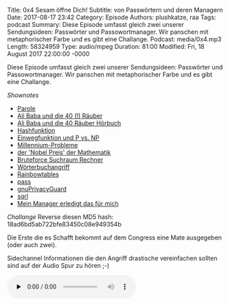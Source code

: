 Title: 0x4 Sesam öffne Dich! 
Subtitle: von Passwörtern und deren Managern
Date: 2017-08-17 23:42
Category: Episode
Authors: plushkatze, raa 
Tags: podcast
Summary: Diese Episode umfasst gleich zwei unserer Sendungsideen: Passwörter und Passowortmanager. Wir panschen mit metaphorischer Farbe und es gibt eine Challange. 
Podcast: media/0x4.mp3
Length: 58324959 
Type: audio/mpeg
Duration: 81:00
Modified: Fri, 18 August 2017 22:00:00 -0000

Diese Episode umfasst gleich zwei unserer Sendungsideen:
Passwörter und Passowortmanager. Wir panschen mit metaphorischer Farbe 
und es gibt eine Challange.

*Shownotes*
* [Parole](https://de.wikipedia.org/wiki/Parole_(Milit%C3%A4r))
* [Ali Baba und die 40 (!) Räuber](http://gutenberg.spiegel.de/buch/tausend-und-eine-nacht-dritter-band-3446/10)
* [Ali Baba und die 40 Räuber Hörbuch](https://web.archive.org/web/20061026111804/http://www.vorleser.net:80/html/1001.html)
* [Hashfunktion](https://de.wikipedia.org/wiki/Hashfunktion) 
* [Einwegfunktion und P vs. NP](https://de.wikipedia.org/wiki/Einwegfunktion#Problem_der_Existenz_der_Einwegfunktionen)
* [Millennium-Probleme](https://de.wikipedia.org/wiki/Millennium-Probleme)
* [der 'Nobel Preis' der Mathematik](https://de.wikipedia.org/wiki/Fields-Medaille)
* [Bruteforce Suchraum Rechner](https://www.grc.com/haystack.htm)
* [Wörterbuchangriff](https://de.wikipedia.org/wiki/W%C3%B6rterbuchangriff)
* [Rainbowtables](https://de.wikipedia.org/wiki/Rainbow_Table)
* [pass](https://www.passwordstore.org/)
* [gnuPrivacyGuard](https://gnupg.org/)
* [sqrl](https://www.grc.com/sqrl/sqrl.htm)
* [Mein Manager erledigt das für mich](https://www.youtube.com/watch?v=_U_197JbwlY)

*Challange*
Reverse diesen MD5 hash:
18ad6bd5ab722bfe83450c08e949354b

Die Erste die es Schafft bekommt auf dem Congress eine Mate ausgegeben (oder auch zwei).

Sidechannel Informationen die den Angriff drastische vereinfachen sollten sind auf der Audio Spur zu hören ;-)

<audio preload="none" controls="enabled"><source type="audio/mp3" src="https://shw.rickmer.org/media/0x4.mp3"></audio>
